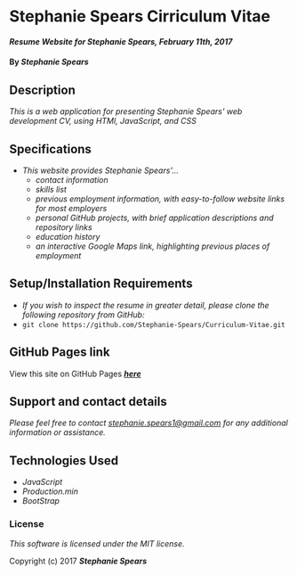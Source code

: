 # Stephanie Spears Cirriculum Vitae #

#### _Resume Website for Stephanie Spears, February 11th, 2017_
#### By ***Stephanie Spears***

## Description

_This is a web application for presenting Stephanie Spears' *web development* CV, using HTMl, JavaScript, and CSS_

## Specifications

* _This website provides Stephanie Spears'..._
  * _contact information_
  * _skills list_
  * _previous employment information, with easy-to-follow website links for most employers_
  * _personal GitHub projects, with brief application descriptions and repository links_
  * _education history_
  * _an interactive Google Maps link, highlighting previous places of employment_

## Setup/Installation Requirements

* _If you wish to inspect the resume in greater detail, please clone the following repository from GitHub:_
* `git clone https://github.com/Stephanie-Spears/Curriculum-Vitae.git`

## GitHub Pages link

View this site on GitHub Pages ***[here](https://stephanie-spears.github.io/Curriculum-Vitae/)***

## Support and contact details

_Please feel free to contact stephanie.spears1@gmail.com for any additional information or assistance._

## Technologies Used

* _JavaScript_
* _Production.min_
* _BootStrap_

### License

*This software is licensed under the MIT license.*

Copyright (c) 2017 **_Stephanie Spears_**
